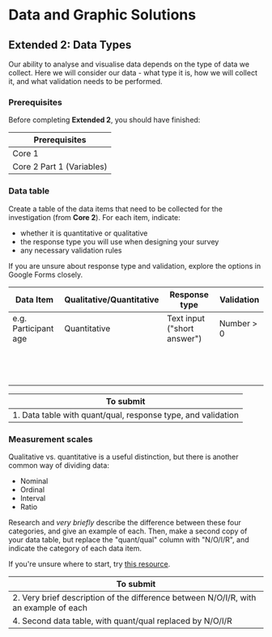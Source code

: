 # Data and Graphic Solutions

## Extended 2: Data Types

Our ability to analyse and visualise data depends on the type of data we collect.
Here we will consider our data - what type it is, how we will collect it, and what validation needs to be performed.

### Prerequisites

Before completing **Extended 2**, you should have finished:

| Prerequisites |
|---|
| Core 1 |
| Core 2 Part 1 (Variables) |

### Data table

Create a table of the data items that need to be collected for the investigation (from **Core 2**).
For each item, indicate:

- whether it is quantitative or qualitative
- the response type you will use when designing your survey
- any necessary validation rules

If you are unsure about response type and validation, explore the options in Google Forms closely.

| Data Item | Qualitative/Quantitative | Response type | Validation |
|---|---|---|---|
| e.g. Participant age | Quantitative | Text input ("short answer") | Number > 0 |
|   |   |   |&nbsp; |
|   |   |   |&nbsp; |
|   |   |   |&nbsp; |

| To submit |
|---|
| 1. Data table with quant/qual, response type, and validation |

### Measurement scales

Qualitative vs. quantitative is a useful distinction, but there is another common way of dividing data:

- Nominal
- Ordinal
- Interval
- Ratio

Research and *very briefly* describe the difference between these four categories, and give an example of each.
Then, make a second copy of your data table, but replace the "quant/qual" column with "N/O/I/R", and indicate the category of each data item.

If you're unsure where to start, try [this resource](https://www.mymarketresearchmethods.com/types-of-data-nominal-ordinal-interval-ratio/).

| To submit |
|---|
| 2. Very brief description of the difference between N/O/I/R, with an example of each |
| 4. Second data table, with quant/qual replaced by N/O/I/R |
